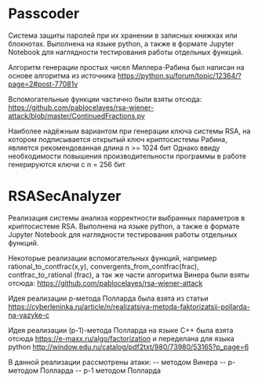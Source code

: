 # Passcoder

Cистема защиты паролей при их хранении в записных книжках или блокнотах.
Выполнена на языке python, а также в формате Jupyter Notebook для наглядности тестирования работы отдельных функций.

Алгоритм генерации простых чисел Миллера-Рабина был написан на основе алгоритма из источника https://python.su/forum/topic/12364/?page=2#post-77081v

Вспомогательные функции частично были взяты отсюда: https://github.com/pablocelayes/rsa-wiener-attack/blob/master/ContinuedFractions.py

Наиболее надёжным вариантом при генерации ключа системы RSA, на котором подписывается открытый ключ криптосистемы Рабина, является рекомендованная длина n >= 1024 бит
Однако ввиду необходимости повышения производительности программы в работе генерируются ключи с n = 256 бит

# RSASecAnalyzer

Реализация системы анализа корректности выбранных параметров в криптосистеме RSA.
Выполнена на языке python, а также в формате Jupyter Notebook для наглядности тестирования работы отдельных функций.

Некоторые реализации вспомогательных функций, например 
rational_to_contfrac(x,y), 
convergents_from_contfrac(frac),
contfrac_to_rational (frac),
а так же части алгоритма Винера были взяты отсюда: https://github.com/pablocelayes/rsa-wiener-attack

Идея реализации p-метода Полларда была взята из статьи https://cyberleninka.ru/article/n/realizatsiya-metoda-faktorizatsii-pollarda-na-yazyke-c

Идея реализации (p-1)-метода Полларда на языке С++ была взята отсюда https://e-maxx.ru/algo/factorization и переделана для языка python
http://window.edu.ru/catalog/pdf2txt/980/73980/53165?p_page=6

В данной реализации рассмотрены атаки:
-- методом Винера
-- p-методом Полларда
-- p-1 методом Полларда

